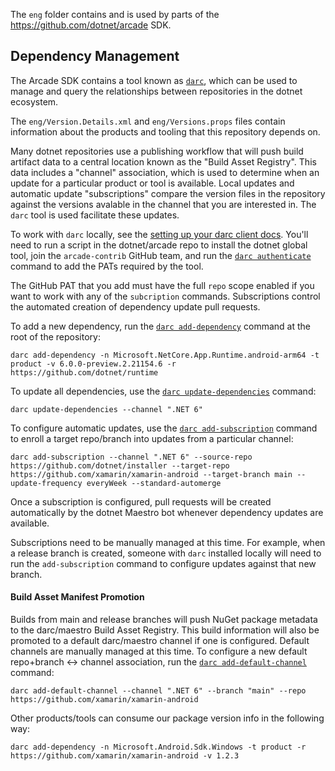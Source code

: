 The `eng` folder contains and is used by parts of the https://github.com/dotnet/arcade SDK.

## Dependency Management
The Arcade SDK contains a tool known as [`darc`][0], which can be used to manage
and query the relationships between repositories in the dotnet ecosystem.

The `eng/Version.Details.xml` and `eng/Versions.props` files contain information
about the products and tooling that this repository depends on.

Many dotnet repositories use a publishing workflow that will push build artifact data
to a central location known as the "Build Asset Registry".  This data includes
a "channel" association, which is used to determine when an update for a particular
product or tool is available.  Local updates and automatic update "subscriptions"
compare the version files in the repository against the versions avalable in the
channel that you are interested in.  The `darc` tool is used facilitate these updates.

To work with `darc` locally, see the [setting up your darc client docs][1].
You'll need to run a script in the dotnet/arcade repo to install the dotnet global
tool, join the `arcade-contrib` GitHub team, and run the [`darc authenticate`][2]
command to add the PATs required by the tool.

The GitHub PAT that you add must have the full `repo` scope enabled if you want to
work with any of the `subcription` commands.  Subscriptions control the automated
creation of dependency update pull requests.


To add a new dependency, run the [`darc add-dependency`][3] command at the root
of the repository:
```
darc add-dependency -n Microsoft.NetCore.App.Runtime.android-arm64 -t product -v 6.0.0-preview.2.21154.6 -r https://github.com/dotnet/runtime
```

To update all dependencies, use the [`darc update-dependencies`][4] command:
```
darc update-dependencies --channel ".NET 6"
```

To configure automatic updates, use the [`darc add-subscription`][5] command
to enroll a target repo/branch into updates from a particular channel:
```
darc add-subscription --channel ".NET 6" --source-repo https://github.com/dotnet/installer --target-repo https://github.com/xamarin/xamarin-android --target-branch main --update-frequency everyWeek --standard-automerge
```

Once a subscription is configured, pull requests will be created automatically
by the dotnet Maestro bot whenever dependency updates are available.

Subscriptions need to be manually managed at this time.  For example, when a
release branch is created, someone with `darc` installed locally will need to
run the `add-subscription` command to configure updates against that new branch.


#### Build Asset Manifest Promotion

Builds from main and release branches will push NuGet package metadata to the
darc/maestro Build Asset Registry.  This build information will also be promoted
to a default darc/maestro channel if one is configured.  Default channels are
manually managed at this time.  To configure a new default repo+branch <-> channel
association, run the [`darc add-default-channel`][6] command:
```
darc add-default-channel --channel ".NET 6" --branch "main" --repo https://github.com/xamarin/xamarin-android
```

Other products/tools can consume our package version info in the following way:
```
darc add-dependency -n Microsoft.Android.Sdk.Windows -t product -r https://github.com/xamarin/xamarin-android -v 1.2.3
```

[0]: https://github.com/dotnet/arcade/blob/ea609b8e036359934332480de9336d98fcbb3f91/Documentation/Darc.md
[1]: https://github.com/dotnet/arcade/blob/ea609b8e036359934332480de9336d98fcbb3f91/Documentation/Darc.md#setting-up-your-darc-client
[2]: https://github.com/dotnet/arcade/blob/ea609b8e036359934332480de9336d98fcbb3f91/Documentation/Darc.md#authenticate
[3]: https://github.com/dotnet/arcade/blob/ea609b8e036359934332480de9336d98fcbb3f91/Documentation/Darc.md#add-dependency
[4]: https://github.com/dotnet/arcade/blob/ea609b8e036359934332480de9336d98fcbb3f91/Documentation/Darc.md#update-dependencies
[5]: https://github.com/dotnet/arcade/blob/ea609b8e036359934332480de9336d98fcbb3f91/Documentation/Darc.md#add-subscription
[6]: https://github.com/dotnet/arcade/blob/ea609b8e036359934332480de9336d98fcbb3f91/Documentation/Darc.md#add-default-channel

